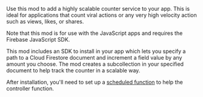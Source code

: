 Use this mod to add a highly scalable counter service to your app. This is ideal for applications that count viral actions or any very high velocity action such as views, likes, or shares.

Note that this mod is for use with the JavaScript apps and requires the Firebase JavaScript SDK.

This mod includes an SDK to install in your app which lets you specify a path to a Cloud Firestore document and increment a field value by any amount you choose. The mod creates a subcollection in your specified document to help track the counter in a scalable way.

After installation, you'll need to set up a [scheduled function](https://firebase.google.com/docs/functions/schedule-functions) to help the controller function.
